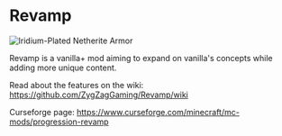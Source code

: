 # Revamp

![Iridium-Plated Netherite Armor](https://i.imgur.com/3rUHGFm.png)

Revamp is a vanilla+ mod aiming to expand on vanilla's concepts while adding more unique content.

Read about the features on the wiki: https://github.com/ZygZagGaming/Revamp/wiki

Curseforge page: https://www.curseforge.com/minecraft/mc-mods/progression-revamp

